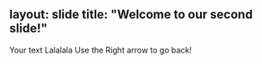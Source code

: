 layout: slide
title: "Welcome to our second slide!"
---
Your text Lalalala
Use the Right arrow to go back!
